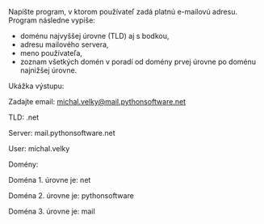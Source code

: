 Napíšte program, v ktorom používateľ zadá platnú e-mailovú adresu.
    Program následne vypíše:

* doménu najvyššej úrovne (TLD) aj s bodkou,
* adresu mailového servera,
* meno používateľa,
* zoznam všetkých domén v poradí od domény prvej úrovne po doménu najnižšej úrovne.

Ukážka výstupu:

Zadajte email: michal.velky@mail.pythonsoftware.net

TLD: .net

Server: mail.pythonsoftware.net

User: michal.velky

Domény:

Doména 1. úrovne je: net

Doména 2. úrovne je: pythonsoftware

Doména 3. úrovne je: mail
